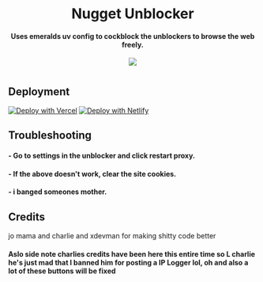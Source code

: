 <h1 align="center">Nugget Unblocker</h1>

<h4 align="center">Uses emeralds uv config to cockblock the unblockers to browse the web freely.</h3>

<p align="center">
<a href="(https://discord.com/invite/DHtCqX3vGx)">
  <img src="https://dcbadge.vercel.app/api/server/DHtCqx3vGx"/>
</a>
</p>
<h1></h1>
<h2>Deployment</h2>

[![Deploy with Vercel](https://vercel.com/button)](https://vercel.com/new/clone?repository-url=[https%3A%2F%2Fgithub.com%2Fdragon731012%2FDM-unbl0cker%2Ftree%2Fstatic](https://github.com/epicdev293/Nugget-lockerun))
[![Deploy with Netlify](https://www.netlify.com/img/deploy/button.svg)](https://app.netlify.com/start/deploy?repository=[https://github.com/dragon731012/DM-unbl0cker](https://github.com/epicdev293/Nugget-lockerun))

<h2>Troubleshooting</h2>

<h4> - Go to settings in the unblocker and click restart proxy.</h4>
<h4> - If the above doesn't work, clear the site cookies.</h4>
<h4> - i banged someones mother.</h4>
<h2>Credits</h2>
jo mama and charlie and xdevman for making shitty code better
<h4>Aslo side note charlies credits have been here this entire time so L charlie he's just mad that I banned him for posting a IP Logger lol, oh and also a lot of these buttons will be fixed</h4>
